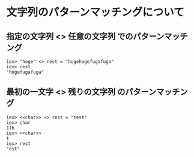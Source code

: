 # 文字列のパターンマッチングについて

## 指定の文字列 <> 任意の文字列 でのパターンマッチング

```
iex> "hoge" <> rest = "hogehogefugafuga"
iex> rest
"hogefugafuga"
```

## 最初の一文字 <> 残りの文字列 のパターンマッチング

```
iex> <<char>> <> rest = "test"
iex> char
116
iex> <<char>>
t
iex> rest
"est"
```